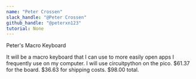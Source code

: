 ```yaml
---
name: "Peter Crossen"
slack_handle: "@Peter Crossen"
github_handle: "@peterxn123"
tutorial: None
---
```


Peter's Macro Keyboard

<!-- Describe your board in 2-3 sentences. What are you making? What will it do? --> It will be a macro keyboard that I can use to more easily open apps I frequently use on my computer. I will use circuitpython on the pico.

<!-- How much is it going to cost? --> $61.37 for the board. $36.63 for shipping costs. $98.00 total.

<!-- Tell us a little bit about your design process. What were some challenges? What helped? ***Totally optional*** --> 
